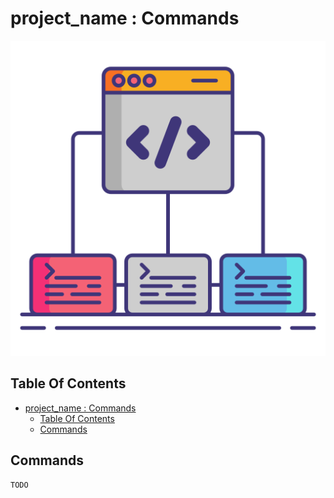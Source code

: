 # project_name : Commands

![Icon](../icon.png)

## Table Of Contents

- [project_name : Commands](#project_name--commands)
  - [Table Of Contents](#table-of-contents)
  - [Commands](#commands)

## Commands

```bash
TODO
```
